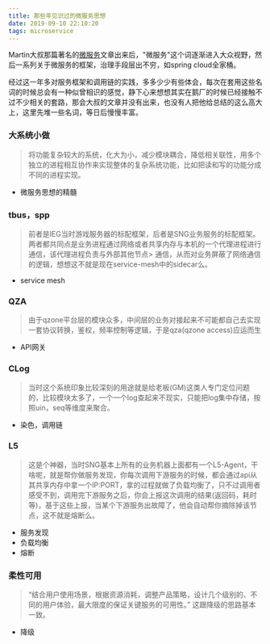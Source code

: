 ```yaml
---
title: 那些年见识过的微服务思想
date: 2019-09-10 22:10:20
tags: microservice
---
```


Martin大叔那篇著名的[微服务](https://martinfowler.com/articles/microservices.html)文章出来后，"微服务"这个词逐渐进入大众视野，然后一系列关于微服务的框架，治理手段层出不穷，如spring cloud全家桶。

经过这一年多对服务框架和调用链的实践，多多少少有些体会，每次在套用这些名词的时候总会有一种似曾相识的感觉，静下心来想想其实在鹅厂的时候已经接触不过不少相关的套路，那会大叔的文章并没有出来，也没有人把他给总结的这么高大上，这里先堆一些名词，等日后慢慢丰富。

### 大系统小做

> 将功能复杂较大的系统，化大为小，减少模块耦合，降低相关联性，用多个独立的进程相互协作来实现整体的复杂系统功能，比如把读和写的功能分成不同的进程实现。

- 微服务思想的精髓

### tbus，spp

> 前者是IEG当时游戏服务器的标配框架，后者是SNG业务服务的标配框架。
> 两者都共同点是业务进程通过网络或者共享内存与本机的一个代理进程进行通信，该代理进程负责与外部其他节点> 通信，从而对业务屏蔽了网络通信的逻辑，想想这不就是现在service-mesh中的sidecar么。

- service mesh

### QZA

> 由于qzone平台层的模块众多，中间层的业务对接起来不可能都自己去实现一套协议转换，鉴权，频率控制等逻辑，于是qza(qzone access)应运而生

- API网关

### CLog

> 当时这个系统印象比较深刻的用途就是给老板(GM)这类人专门定位问题的，比较模块太多了，一个一个log查起来不现实，只能把log集中存储，按照uin，seq等维度来聚合。

- 染色，调用链

### L5

> 这是个神器，当时SNG基本上所有的业务机器上面都有一个L5-Agent，干啥呢，就是帮你做服务发现，你每次调用下游服务的时候，都会通过api从其共享内存中拿一个IP:PORT，拿的过程就做了负载均衡了，只不过调用者感受不到，调用完下游服务之后，你会上报这次调用的结果(返回码，耗时等)，基于这些上报，当某个下游服务出故障了，他会自动帮你摘除掉该节点，这不就是熔断么。

- 服务发现
- 负载均衡
- 熔断

### 柔性可用

> “结合用户使用场景，根据资源消耗，调整产品策略，设计几个级别的、不同的用户体验，最大限度的保证关键服务的可用性。” 这跟降级的思路基本一致。

- 降级
